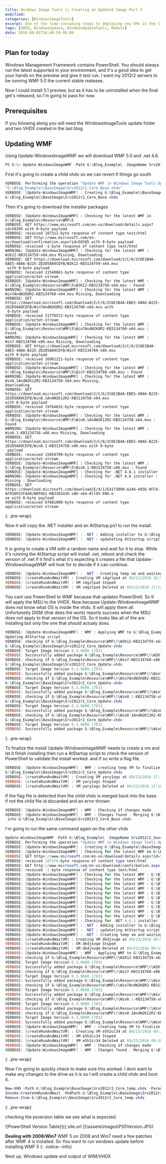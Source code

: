 ```yaml
---
title: Windows Image Tools \| Creating an Updated Image Part 2
modified:
categories: [WindowsImageTools]
excerpt: One of the time consuming steps to deploying new VMs is the time spend managing Images and and applying patches. I’m not big on Golden images. I tend to use a fully patched VHDX or VMDK  and let DSC handle the configuration and software. This is not the fastest, and at scale you need to create more then one image based on what saves the most time.  (IIS, SQL, Exchange, etc…).
tags: [VHDX, WindowsUpdate, WindowsUpdateTools, Module]
date: 2016-09-01T16:48:59-05:00
---
```


## Plan for today

Windows Management Framework contains PowerShell. You should always run the latest supported in your environment, and it's a good idea to get your hands on the preview and give it test run. I want my 2012r2 servers to be running WMF 5.0 the current stable realease.

Now I could install 5.1 preview, but as it has to be uninstalled when the final get's released, so I'm going to pass for now.

## Prerequisites  

If you folowing along you will need the WindowsImageTools update folder and two VHDX created in the last blog

## Updating WMF

Using Update-WindowsImageWMF we will download WMF 5.0 and .net 4.6. 

``` powershell 
PS G:\> Update-WindowsImageWMF -Path G:\Blog_Example\ -ImageName Srv2012r2_Core -Verbose
```

First it's going to create a child vhdx so we can revert if things go south

``` powershell
VERBOSE: Performing the operation "Update WMF in Windows Image Tools Update Image" on target
"G:\Blog_Example\\BaseImage\Srv2012r2_Core_Base.vhdx".
VERBOSE: [Update-WindowsImageWMF] : Creating G:\Blog_Example\\BaseImage\Srv2012r2_Core_Update.vhdx from
G:\Blog_Example\\BaseImage\Srv2012r2_Core_Base.vhdx
```

Then it's going to download the installer packages

``` 
VERBOSE: [Update-WindowsImageWMF] : Checking for the latest WMF in G:\Blog_Example\\Resource\WMF\5
VERBOSE: GET https://www.microsoft.com/en-us/download/details.aspx?id=50395 with 0-byte payload
VERBOSE: received 107311-byte response of content type text/html
VERBOSE: GET http://www.microsoft.com/en-us/download/confirmation.aspx?id=50395 with 0-byte payload
VERBOSE: received -1-byte response of content type text/html
WARNING: [Update-WindowsImageWMF] : Checking for the latest WMF : W2K12-KB3134759-x64.msu Missing, Downloading
VERBOSE: GET https://download.microsoft.com/download/2/C/6/2C6E1B4A-EBE5-48A6-B225-2D2058A9CEFB/W2K12-KB3134759-x64.msu
 with 0-byte payload
VERBOSE: received 21540661-byte response of content type application/octet-stream
VERBOSE: [Update-WindowsImageWMF] : Checking for the latest WMF :
G:\Blog_Example\\Resource\WMF\5\W2K12-KB3134759-x64.msu : Found
WARNING: [Update-WindowsImageWMF] : Checking for the latest WMF : Win7AndW2K8R2-KB3134760-x64.msu Missing, Downloading
VERBOSE: GET
https://download.microsoft.com/download/2/C/6/2C6E1B4A-EBE5-48A6-B225-2D2058A9CEFB/Win7AndW2K8R2-KB3134760-x64.msu with
 0-byte payload
VERBOSE: received 21779572-byte response of content type application/octet-stream
VERBOSE: [Update-WindowsImageWMF] : Checking for the latest WMF :
G:\Blog_Example\\Resource\WMF\5\Win7AndW2K8R2-KB3134760-x64.msu : Found
WARNING: [Update-WindowsImageWMF] : Checking for the latest WMF : Win7-KB3134760-x86.msu Missing, Downloading
VERBOSE: GET https://download.microsoft.com/download/2/C/6/2C6E1B4A-EBE5-48A6-B225-2D2058A9CEFB/Win7-KB3134760-x86.msu
with 0-byte payload
VERBOSE: received 16961221-byte response of content type application/octet-stream
VERBOSE: [Update-WindowsImageWMF] : Checking for the latest WMF :
G:\Blog_Example\\Resource\WMF\5\Win7-KB3134760-x86.msu : Found
WARNING: [Update-WindowsImageWMF] : Checking for the latest WMF : Win8.1AndW2K12R2-KB3134758-x64.msu Missing,
Downloading
VERBOSE: GET
https://download.microsoft.com/download/2/C/6/2C6E1B4A-EBE5-48A6-B225-2D2058A9CEFB/Win8.1AndW2K12R2-KB3134758-x64.msu
with 0-byte payload
VERBOSE: received 19764832-byte response of content type application/octet-stream
VERBOSE: [Update-WindowsImageWMF] : Checking for the latest WMF :
G:\Blog_Example\\Resource\WMF\5\Win8.1AndW2K12R2-KB3134758-x64.msu : Found
WARNING: [Update-WindowsImageWMF] : Checking for the latest WMF : Win8.1-KB3134758-x86.msu Missing, Downloading
VERBOSE: GET
https://download.microsoft.com/download/2/C/6/2C6E1B4A-EBE5-48A6-B225-2D2058A9CEFB/Win8.1-KB3134758-x86.msu with 0-byte
 payload
VERBOSE: received 15059790-byte response of content type application/octet-stream
VERBOSE: [Update-WindowsImageWMF] : Checking for the latest WMF :
G:\Blog_Example\\Resource\WMF\5\Win8.1-KB3134758-x86.msu : Found
VERBOSE: [Update-WindowsImageWMF] : Checking for .NET 4.6.1 installer
WARNING: [Update-WindowsImageWMF] : Checking for .NET 4.6 installer : Missing : Downloading
VERBOSE: GET
https://download.microsoft.com/download/E/4/1/E4173890-A24A-4936-9FC9-AF930FE3FA40/NDP461-KB3102436-x86-x64-AllOS-ENU.e
xe with 0-byte payload
VERBOSE: received 67681000-byte response of content type application/octet-stream
```
{: .pre-wrap}

Now it will copy the .NET installer and an AtStartup.ps1 to run the install.

``` powershell
VERBOSE: [Update-WindowsImageWMF] : .NET : Adding installer to G:\Blog_Example\\BaseImage\Srv2012r2_Core_Update.vhdx
VERBOSE: [Update-WindowsImageWMF] : .NET : updateting AtStartup script
```
It is going to create a VM with a random name and wait for it to stop. 
While it's running the AtStartup script will install .net, reboot and check the version of .net
If it find's what it's expecting it creates a file that Update-WindowsImageWMF will look for to decide if it can continue. 

``` powershell
VERBOSE: [Update-WindowsImageWMF] : .NET : Creating temp vm and waiting
VERBOSE: [createRunAndWaitVM] : Creating VM s4gzlpa4 at 09/22/2016 16:54:47
VERBOSE: [createRunAndWaitVM] : VM s4gzlpa4 Stoped
VERBOSE: [createRunAndWaitVM] : VM s4gzlpa4 Deleted at 09/22/2016 17:12:52
```

You cant use PowerShell to WMF because that updates PowerShell. So It will apply the MSU to the VHDX.
Now because Update-WindowsImageWMF does not know what OS is inside the vhdx. It will apply them all. Unfortunetly DISM (that does the work) reports succses when the MSU does not apply to that version of the OS. So it looks like all of the are installing but only the one that should actualy does.

```powershell
VERBOSE: [Update-WindowsImageWMF] : WMF : Applying WMF to G:\Blog_Example\\BaseImage\Srv2012r2_Core_Update.vhdx and
Updating AtStartup script
VERBOSE: checking if G:\Blog_Example\Resource\WMF\5\W2K12-KB3134759-x64.msu applies to
G:\Blog_Example\\BaseImage\Srv2012r2_Core_Update.vhdx
VERBOSE: Target Image Version 6.3.9600.17031
VERBOSE: Successfully added package G:\Blog_Example\Resource\WMF\5\W2K12-KB3134759-x64.msu
VERBOSE: checking if G:\Blog_Example\Resource\WMF\5\Win7-KB3134760-x86.msu applies to
G:\Blog_Example\\BaseImage\Srv2012r2_Core_Update.vhdx
VERBOSE: Target Image Version 6.3.9600.17031
VERBOSE: Successfully added package G:\Blog_Example\Resource\WMF\5\Win7-KB3134760-x86.msu
VERBOSE: checking if G:\Blog_Example\Resource\WMF\5\Win7AndW2K8R2-KB3134760-x64.msu applies to
G:\Blog_Example\\BaseImage\Srv2012r2_Core_Update.vhdx
VERBOSE: Target Image Version 6.3.9600.17031
VERBOSE: Successfully added package G:\Blog_Example\Resource\WMF\5\Win7AndW2K8R2-KB3134760-x64.msu
VERBOSE: checking if G:\Blog_Example\Resource\WMF\5\Win8.1-KB3134758-x86.msu applies to
G:\Blog_Example\\BaseImage\Srv2012r2_Core_Update.vhdx
VERBOSE: Target Image Version 6.3.9600.17031
VERBOSE: Successfully added package G:\Blog_Example\Resource\WMF\5\Win8.1-KB3134758-x86.msu
VERBOSE: checking if G:\Blog_Example\Resource\WMF\5\Win8.1AndW2K12R2-KB3134758-x64.msu applies to
G:\Blog_Example\\BaseImage\Srv2012r2_Core_Update.vhdx
VERBOSE: Target Image Version 6.3.9600.17031
VERBOSE: Successfully added package G:\Blog_Example\Resource\WMF\5\Win8.1AndW2K12R2-KB3134758-x64.msu
```
{: .pre-wrap}

To finalize the install Update-WindowsImageWMF needs to create a vm and let it finish installing then run a AtStartup script to check the version of PowerShell to validate the install worked. and if so write a flag file.

``` powershell
VERBOSE: [Update-WindowsImageWMF] : WMF : creating temp VM to finalize install on
G:\Blog_Example\\BaseImage\Srv2012r2_Core_Update.vhdx
VERBOSE: [createRunAndWaitVM] : Creating VM yary1ogs at 09/22/2016 17:15:55
VERBOSE: [createRunAndWaitVM] : VM yary1ogs Stoped
VERBOSE: [createRunAndWaitVM] : VM yary1ogs Deleted at 09/22/2016 17:18:17
```

If the flag file is detected then the child vhdx is merged back into the base. if not the child file id discarded and an error thrown

``` powershell
VERBOSE: [Update-WindowsImageWMF] : WMF : Checking if changes made
VERBOSE: [Update-WindowsImageWMF] : WMF : Changes found : Merging G:\Blog_Example\\BaseImage\Srv2012r2_Core_Update.vhdx
 into G:\Blog_Example\\BaseImage\Srv2012r2_Core_Base.vhdx
```

I'm going to run the same command again on the other vhdx 

``` powershell
Update-WindowsImageWMF -Path G:\Blog_Example\ -ImageName Srv2012r2_Source -Verbose
VERBOSE: Performing the operation "Update WMF in Windows Image Tools Update Image" on target "G:\Blog_Example\\BaseImage\Srv2012r2_Source_Base.vhdx".
VERBOSE: [Update-WindowsImageWMF] : Creating G:\Blog_Example\\BaseImage\Srv2012r2_Source_Update.vhdx from G:\Blog_Example\\BaseImage\Srv2012r2_Source_Base.vhdx
VERBOSE: [Update-WindowsImageWMF] : Checking for the latest WMF in G:\Blog_Example\\Resource\WMF\5
VERBOSE: GET https://www.microsoft.com/en-us/download/details.aspx?id=50395 with 0-byte payload
VERBOSE: received 107378-byte response of content type text/html
VERBOSE: GET http://www.microsoft.com/en-us/download/confirmation.aspx?id=50395 with 0-byte payload
VERBOSE: received -1-byte response of content type text/html
VERBOSE: [Update-WindowsImageWMF] : Checking for the latest WMF : G:\Blog_Example\\Resource\WMF\5\W2K12-KB3134759-x64.msu : Found
VERBOSE: [Update-WindowsImageWMF] : Checking for the latest WMF : G:\Blog_Example\\Resource\WMF\5\W2K12-KB3134759-x64.msu : Found
VERBOSE: [Update-WindowsImageWMF] : Checking for the latest WMF : G:\Blog_Example\\Resource\WMF\5\Win7AndW2K8R2-KB3134760-x64.msu : Found
VERBOSE: [Update-WindowsImageWMF] : Checking for the latest WMF : G:\Blog_Example\\Resource\WMF\5\Win7AndW2K8R2-KB3134760-x64.msu : Found
VERBOSE: [Update-WindowsImageWMF] : Checking for the latest WMF : G:\Blog_Example\\Resource\WMF\5\Win7-KB3134760-x86.msu : Found
VERBOSE: [Update-WindowsImageWMF] : Checking for the latest WMF : G:\Blog_Example\\Resource\WMF\5\Win7-KB3134760-x86.msu : Found
VERBOSE: [Update-WindowsImageWMF] : Checking for the latest WMF : G:\Blog_Example\\Resource\WMF\5\Win8.1AndW2K12R2-KB3134758-x64.msu : Found
VERBOSE: [Update-WindowsImageWMF] : Checking for the latest WMF : G:\Blog_Example\\Resource\WMF\5\Win8.1AndW2K12R2-KB3134758-x64.msu : Found
VERBOSE: [Update-WindowsImageWMF] : Checking for the latest WMF : G:\Blog_Example\\Resource\WMF\5\Win8.1-KB3134758-x86.msu : Found
VERBOSE: [Update-WindowsImageWMF] : Checking for the latest WMF : G:\Blog_Example\\Resource\WMF\5\Win8.1-KB3134758-x86.msu : Found
VERBOSE: [Update-WindowsImageWMF] : Checking for .NET 4.6.1 installer
VERBOSE: [Update-WindowsImageWMF] : .NET : Adding installer to G:\Blog_Example\\BaseImage\Srv2012r2_Source_Update.vhdx
VERBOSE: [Update-WindowsImageWMF] : .NET : updateting AtStartup script
VERBOSE: [Update-WindowsImageWMF] : .NET : Creating temp vm and waiting
VERBOSE: [createRunAndWaitVM] : Creating VM dkdjxvqm at 09/23/2016 08:56:23
VERBOSE: [createRunAndWaitVM] : VM dkdjxvqm Stoped
VERBOSE: [createRunAndWaitVM] : VM dkdjxvqm Deleted at 09/23/2016 09:12:39
VERBOSE: [Update-WindowsImageWMF] : WMF : Applying WMF to G:\Blog_Example\\BaseImage\Srv2012r2_Source_Update.vhdx and Updating AtStartup script
VERBOSE: checking if G:\Blog_Example\Resource\WMF\5\W2K12-KB3134759-x64.msu applies to G:\Blog_Example\\BaseImage\Srv2012r2_Source_Update.vhdx
VERBOSE: Target Image Version 6.3.9600.17031
VERBOSE: Successfully added package G:\Blog_Example\Resource\WMF\5\W2K12-KB3134759-x64.msu
VERBOSE: checking if G:\Blog_Example\Resource\WMF\5\Win7-KB3134760-x86.msu applies to G:\Blog_Example\\BaseImage\Srv2012r2_Source_Update.vhdx
VERBOSE: Target Image Version 6.3.9600.17031
VERBOSE: Successfully added package G:\Blog_Example\Resource\WMF\5\Win7-KB3134760-x86.msu
VERBOSE: checking if G:\Blog_Example\Resource\WMF\5\Win7AndW2K8R2-KB3134760-x64.msu applies to G:\Blog_Example\\BaseImage\Srv2012r2_Source_Update.vhdx
VERBOSE: Target Image Version 6.3.9600.17031
VERBOSE: Successfully added package G:\Blog_Example\Resource\WMF\5\Win7AndW2K8R2-KB3134760-x64.msu
VERBOSE: checking if G:\Blog_Example\Resource\WMF\5\Win8.1-KB3134758-x86.msu applies to G:\Blog_Example\\BaseImage\Srv2012r2_Source_Update.vhdx
VERBOSE: Target Image Version 6.3.9600.17031
VERBOSE: Successfully added package G:\Blog_Example\Resource\WMF\5\Win8.1-KB3134758-x86.msu
VERBOSE: checking if G:\Blog_Example\Resource\WMF\5\Win8.1AndW2K12R2-KB3134758-x64.msu applies to G:\Blog_Example\\BaseImage\Srv2012r2_Source_Update.vhdx
VERBOSE: Target Image Version 6.3.9600.17031
VERBOSE: Successfully added package G:\Blog_Example\Resource\WMF\5\Win8.1AndW2K12R2-KB3134758-x64.msu
VERBOSE: [Update-WindowsImageWMF] : WMF : creating temp VM to finalize install on G:\Blog_Example\\BaseImage\Srv2012r2_Source_Update.vhdx
VERBOSE: [createRunAndWaitVM] : Creating VM e5h2cc34 at 09/23/2016 09:15:50
VERBOSE: [createRunAndWaitVM] : VM e5h2cc34 Stoped
VERBOSE: [createRunAndWaitVM] : VM e5h2cc34 Deleted at 09/23/2016 09:18:25
VERBOSE: [Update-WindowsImageWMF] : WMF : Checking if changes made
VERBOSE: [Update-WindowsImageWMF] : WMF : Changes found : Merging G:\Blog_Example\\BaseImage\Srv2012r2_Source_Update.vhdx into G:\Blog_Example\\BaseImage\Srv2012r2_Source_Base.vhdx
```
{: .pre-wrap}

Now I'm going to quickly check to make sure this worked. I dont want to make any changes to the drive as it is so I will create a child vhdx and boot it.

``` powershell
New-VHD -Path G:\Blog_Example\BaseImage\Srv2012r2_Core_temp.vhdx -ParentPath G:\Blog_Example\BaseImage\Srv2012r2_Core_base.vhdx
Invoke-CreateVmRunAndWait -VhdPath G:\Blog_Example\\BaseImage\Srv2012r2_Core_temp.vhdx 
Remove-Item G:\Blog_Example\\BaseImage\Srv2012r2_Core_temp.vhdx 
```
{: .pre-wrap}

checking the psversion table we see what is expected.

![PowerShell Version Table]({{ site.url }}\assets\images\PS5Version.JPG)

**Dealing with 2008/Win7**  WMF 5 on 2008 and Win7 need a few patches after WMF 4 is installed. So You want to run windows update before installing WMF 5
{: .notice--info}

Next up. Windows update and output of WIM/VHDX
